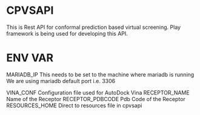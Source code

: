 # CPVSAPI


This is Rest API for conformal prediction based virtual screening. Play framework is being used for developing this API.


# ENV VAR

MARIADB_IP	This needs to be set to the machine where mariadb is running
We are using mariadb default port i.e. 3306

VINA_CONF         Configuration file used for AutoDock Vina
RECEPTOR_NAME     Name of the Receptor
RECEPTOR_PDBCODE  Pdb Code of the Receptor
RESOURCES_HOME    Direct to resources file in cpvsapi
